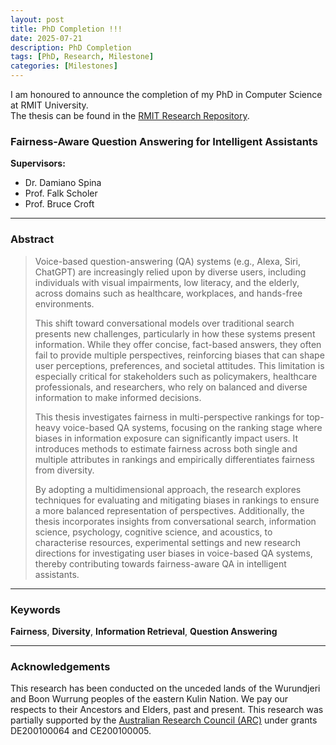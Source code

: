 ```yaml
---
layout: post
title: PhD Completion !!!
date: 2025-07-21
description: PhD Completion
tags: [PhD, Research, Milestone]
categories: [Milestones]
---
```



I am honoured to announce the completion of my PhD in Computer Science at RMIT University.  
The thesis can be found in the [RMIT Research Repository](https://doi.org/10.25439/rmt.29624996).


### Fairness-Aware Question Answering for Intelligent Assistants

**Supervisors:**  
- Dr. Damiano Spina  
- Prof. Falk Scholer  
- Prof. Bruce Croft  

---

### Abstract
> Voice-based question-answering (QA) systems (e.g., Alexa, Siri, ChatGPT) are increasingly relied upon by diverse users, including individuals with visual impairments, low literacy, and the elderly, across domains such as healthcare, workplaces, and hands-free environments.  
>   
> This shift toward conversational models over traditional search presents new challenges, particularly in how these systems present information. While they offer concise, fact-based answers, they often fail to provide multiple perspectives, reinforcing biases that can shape user perceptions, preferences, and societal attitudes. This limitation is especially critical for stakeholders such as policymakers, healthcare professionals, and researchers, who rely on balanced and diverse information to make informed decisions.  
>   
> This thesis investigates fairness in multi-perspective rankings for top-heavy voice-based QA systems, focusing on the ranking stage where biases in information exposure can significantly impact users. It introduces methods to estimate fairness across both single and multiple attributes in rankings and empirically differentiates fairness from diversity.  
>   
> By adopting a multidimensional approach, the research explores techniques for evaluating and mitigating biases in rankings to ensure a more balanced representation of perspectives. Additionally, the thesis incorporates insights from conversational search, information science, psychology, cognitive science, and acoustics, to characterise resources, experimental settings and new research directions for investigating user biases in voice-based QA systems, thereby contributing towards fairness-aware QA in intelligent assistants.

---

### Keywords
**Fairness**, **Diversity**, **Information Retrieval**, **Question Answering**

---

### Acknowledgements

This research has been conducted on the unceded lands of the Wurundjeri and Boon Wurrung peoples of the eastern Kulin Nation. We pay our respects to their Ancestors and Elders, past and present. This research was partially supported by the [Australian Research Council (ARC)](https://www.arc.gov.au/) under grants DE200100064 and CE200100005.
